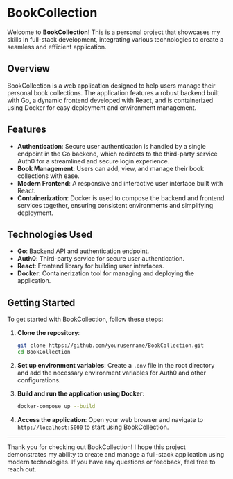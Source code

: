 # BookCollection

Welcome to **BookCollection**! This is a personal project that showcases my skills in full-stack development, integrating various technologies to create a seamless and efficient application.

## Overview

BookCollection is a web application designed to help users manage their personal book collections. The application features a robust backend built with Go, a dynamic frontend developed with React, and is containerized using Docker for easy deployment and environment management.

## Features

- **Authentication**: Secure user authentication is handled by a single endpoint in the Go backend, which redirects to the third-party service Auth0 for a streamlined and secure login experience.
- **Book Management**: Users can add, view, and manage their book collections with ease.
- **Modern Frontend**: A responsive and interactive user interface built with React.
- **Containerization**: Docker is used to compose the backend and frontend services together, ensuring consistent environments and simplifying deployment.

## Technologies Used

- **Go**: Backend API and authentication endpoint.
- **Auth0**: Third-party service for secure user authentication.
- **React**: Frontend library for building user interfaces.
- **Docker**: Containerization tool for managing and deploying the application.

## Getting Started

To get started with BookCollection, follow these steps:
    
1. **Clone the repository**:
    ```sh
    git clone https://github.com/yourusername/BookCollection.git
    cd BookCollection
    ```

2. **Set up environment variables**:
    Create a `.env` file in the root directory and add the necessary environment variables for Auth0 and other configurations.

3. **Build and run the application using Docker**:
    ```sh
    docker-compose up --build
    ```

4. **Access the application**:
    Open your web browser and navigate to `http://localhost:5000` to start using BookCollection.

---

Thank you for checking out BookCollection! I hope this project demonstrates my ability to create and manage a full-stack application using modern technologies. If you have any questions or feedback, feel free to reach out.
